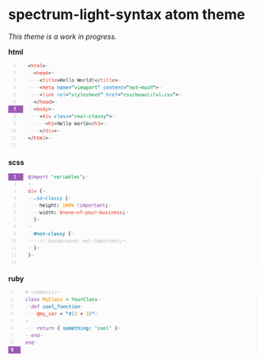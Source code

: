 # spectrum-light-syntax atom theme

*This theme is a work in progress.*

**html**

![html spectrum theme](https://github.com/adcoulter/spectrum-light-syntax/blob/master/images/html.example.png?raw=true)

**scss**

![html spectrum theme](https://github.com/adcoulter/spectrum-light-syntax/blob/master/images/scss.example.png?raw=true)

**ruby**

![html spectrum theme](https://github.com/adcoulter/spectrum-light-syntax/blob/master/images/ruby.example.png?raw=true)
